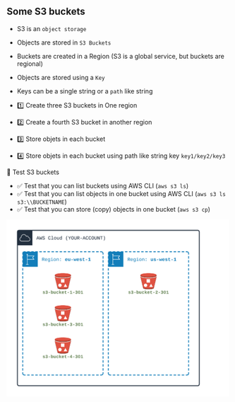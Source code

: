 ## Some S3 buckets

- S3 is an `object storage`
- Objects are stored in `S3 Buckets`
- Buckets are created in a Region (S3 is a global service, but buckets are regional)
- Objects are stored using a `Key`
- Keys can be a single string or a `path` like string

   
- 1️⃣ Create three S3 buckets in One region
- 2️⃣ Create a fourth S3 bucket in another region
- 3️⃣ Store objets in each bucket
- 4️⃣ Store objets in each bucket using path like string key `key1/key2/key3`

🏁 Test S3 buckets
- ✅ Test that you can list buckets using AWS CLI (`aws s3 ls`)
- ✅ Test that you can list objects in one bucket using AWS CLI (`aws s3 ls s3:\\BUCKETNAME`)
- ✅ Test that you can store (copy) objects in one bucket (`aws s3 cp`)

![Image of VPC](doc/301-S3.png)
